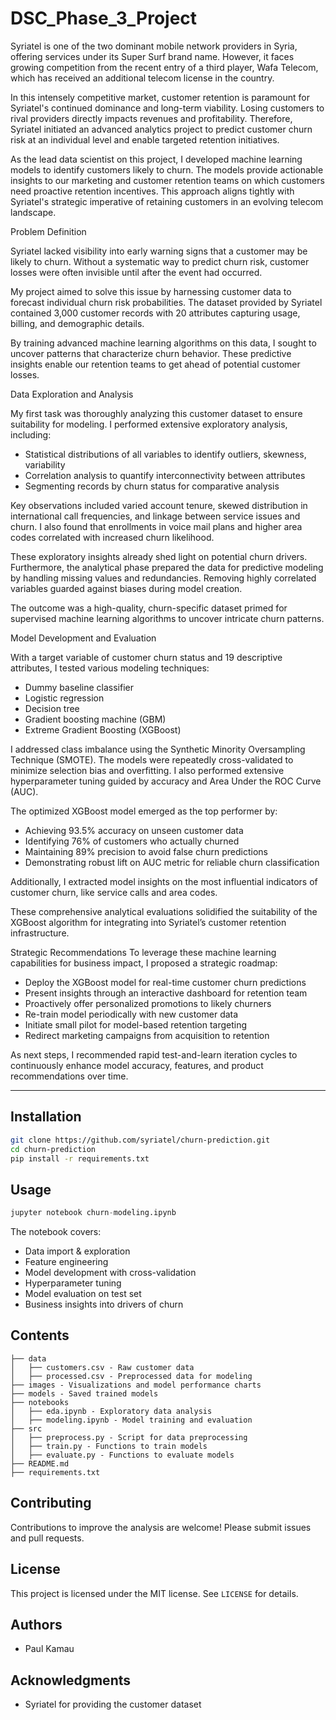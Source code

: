 # DSC_Phase_3_Project
Syriatel is one of the two dominant mobile network providers in Syria, offering services under its Super Surf brand name. However, it faces growing competition from the recent entry of a third player, Wafa Telecom, which has received an additional telecom license in the country. 

In this intensely competitive market, customer retention is paramount for Syriatel's continued dominance and long-term viability. Losing customers to rival providers directly impacts revenues and profitability. Therefore, Syriatel initiated an advanced analytics project to predict customer churn risk at an individual level and enable targeted retention initiatives.

As the lead data scientist on this project, I developed machine learning models to identify customers likely to churn. The models provide actionable insights to our marketing and customer retention teams on which customers need proactive retention incentives. This approach aligns tightly with Syriatel's strategic imperative of retaining customers in an evolving telecom landscape.

Problem Definition

Syriatel lacked visibility into early warning signs that a customer may be likely to churn. Without a systematic way to predict churn risk, customer losses were often invisible until after the event had occurred.

My project aimed to solve this issue by harnessing customer data to forecast individual churn risk probabilities. The dataset provided by Syriatel contained 3,000 customer records with 20 attributes capturing usage, billing, and demographic details. 

By training advanced machine learning algorithms on this data, I sought to uncover patterns that characterize churn behavior. These predictive insights enable our retention teams to get ahead of potential customer losses.

Data Exploration and Analysis

My first task was thoroughly analyzing this customer dataset to ensure suitability for modeling. I performed extensive exploratory analysis, including:

- Statistical distributions of all variables to identify outliers, skewness, variability 
- Correlation analysis to quantify interconnectivity between attributes
- Segmenting records by churn status for comparative analysis

Key observations included varied account tenure, skewed distribution in international call frequencies, and linkage between service issues and churn. I also found that enrollments in voice mail plans and higher area codes correlated with increased churn likelihood.

These exploratory insights already shed light on potential churn drivers. Furthermore, the analytical phase prepared the data for predictive modeling by handling missing values and redundancies. Removing highly correlated variables guarded against biases during model creation.  

The outcome was a high-quality, churn-specific dataset primed for supervised machine learning algorithms to uncover intricate churn patterns.


Model Development and Evaluation

With a target variable of customer churn status and 19 descriptive attributes, I tested various modeling techniques:

- Dummy baseline classifier 
- Logistic regression
- Decision tree
- Gradient boosting machine (GBM)
- Extreme Gradient Boosting (XGBoost)

I addressed class imbalance using the Synthetic Minority Oversampling Technique (SMOTE). The models were repeatedly cross-validated to minimize selection bias and overfitting. I also performed extensive hyperparameter tuning guided by accuracy and Area Under the ROC Curve (AUC).

The optimized XGBoost model emerged as the top performer by: 

- Achieving 93.5% accuracy on unseen customer data
- Identifying 76% of customers who actually churned
- Maintaining 89% precision to avoid false churn predictions
- Demonstrating robust lift on AUC metric for reliable churn classification  

Additionally, I extracted model insights on the most influential indicators of customer churn, like service calls and area codes.

These comprehensive analytical evaluations solidified the suitability of the XGBoost algorithm for integrating into Syriatel’s customer retention infrastructure.


Strategic Recommendations 
To leverage these machine learning capabilities for business impact, I proposed a strategic roadmap:

- Deploy the XGBoost model for real-time customer churn predictions
- Present insights through an interactive dashboard for retention team
- Proactively offer personalized promotions to likely churners 
- Re-train model periodically with new customer data 
- Initiate small pilot for model-based retention targeting  
- Redirect marketing campaigns from acquisition to retention

As next steps, I recommended rapid test-and-learn iteration cycles to continuously enhance model accuracy, features, and product recommendations over time.

-----

## Installation

```bash
git clone https://github.com/syriatel/churn-prediction.git
cd churn-prediction
pip install -r requirements.txt 
```

## Usage

```python
jupyter notebook churn-modeling.ipynb
```

The notebook covers:

- Data import & exploration
- Feature engineering 
- Model development with cross-validation
- Hyperparameter tuning
- Model evaluation on test set
- Business insights into drivers of churn

## Contents

```
├── data
│   ├── customers.csv - Raw customer data
│   ├── processed.csv - Preprocessed data for modeling 
├── images - Visualizations and model performance charts
├── models - Saved trained models
├── notebooks
│   ├── eda.ipynb - Exploratory data analysis
│   ├── modeling.ipynb - Model training and evaluation
├── src
│   ├── preprocess.py - Script for data preprocessing
│   ├── train.py - Functions to train models
│   ├── evaluate.py - Functions to evaluate models
├── README.md
├── requirements.txt
```

## Contributing

Contributions to improve the analysis are welcome! Please submit issues and pull requests.

## License

This project is licensed under the MIT license. See `LICENSE` for details.

## Authors

- Paul Kamau 

## Acknowledgments

- Syriatel for providing the customer dataset

